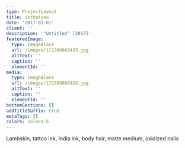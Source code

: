 ```yaml
---
type: ProjectLayout
title: isthatyou
date: '2017-01-01'
client: ''
description: '"Untitled" [2017]'
featuredImage:
  type: ImageBlock
  url: /images/172309860433.jpg
  altText: ''
  caption: ''
  elementId: ''
media:
  type: ImageBlock
  url: /images/172309860433.jpg
  altText: ''
  caption: ''
  elementId: ''
bottomSections: []
addTitleSuffix: true
metaTags: []
colors: colors-b
---
```

Lambskin, tattoo ink, India ink, body hair, matte medium, oxidized nails
